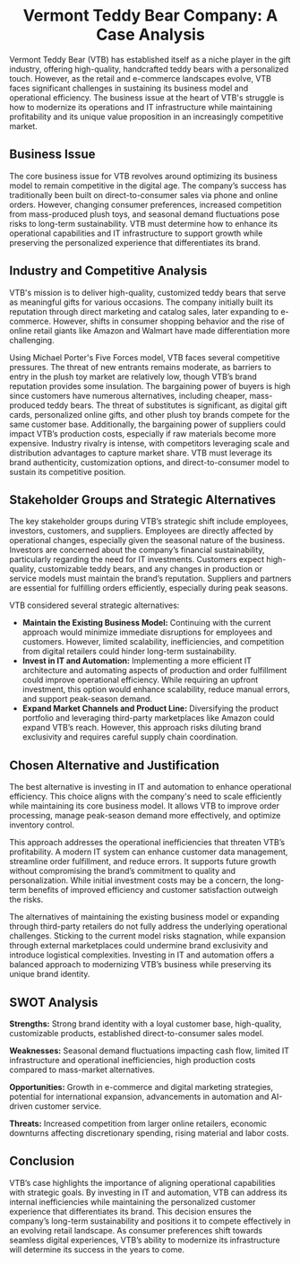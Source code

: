 <h1 align="center">Vermont Teddy Bear Company: A Case Analysis</h1>

<p>Vermont Teddy Bear (VTB) has established itself as a niche player in the gift industry, offering high-quality, handcrafted teddy bears with a personalized touch. However, as the retail and e-commerce landscapes evolve, VTB faces significant challenges in sustaining its business model and operational efficiency. The business issue at the heart of VTB's struggle is how to modernize its operations and IT infrastructure while maintaining profitability and its unique value proposition in an increasingly competitive market.</p>

<h2>Business Issue</h2>
<p>The core business issue for VTB revolves around optimizing its business model to remain competitive in the digital age. The company’s success has traditionally been built on direct-to-consumer sales via phone and online orders. However, changing consumer preferences, increased competition from mass-produced plush toys, and seasonal demand fluctuations pose risks to long-term sustainability. VTB must determine how to enhance its operational capabilities and IT infrastructure to support growth while preserving the personalized experience that differentiates its brand.</p>

<h2>Industry and Competitive Analysis</h2>
<p>VTB's mission is to deliver high-quality, customized teddy bears that serve as meaningful gifts for various occasions. The company initially built its reputation through direct marketing and catalog sales, later expanding to e-commerce. However, shifts in consumer shopping behavior and the rise of online retail giants like Amazon and Walmart have made differentiation more challenging.</p>

<p>Using Michael Porter's Five Forces model, VTB faces several competitive pressures. The threat of new entrants remains moderate, as barriers to entry in the plush toy market are relatively low, though VTB’s brand reputation provides some insulation. The bargaining power of buyers is high since customers have numerous alternatives, including cheaper, mass-produced teddy bears. The threat of substitutes is significant, as digital gift cards, personalized online gifts, and other plush toy brands compete for the same customer base. Additionally, the bargaining power of suppliers could impact VTB’s production costs, especially if raw materials become more expensive. Industry rivalry is intense, with competitors leveraging scale and distribution advantages to capture market share. VTB must leverage its brand authenticity, customization options, and direct-to-consumer model to sustain its competitive position.</p>

<h2>Stakeholder Groups and Strategic Alternatives</h2>
<p>The key stakeholder groups during VTB’s strategic shift include employees, investors, customers, and suppliers. Employees are directly affected by operational changes, especially given the seasonal nature of the business. Investors are concerned about the company’s financial sustainability, particularly regarding the need for IT investments. Customers expect high-quality, customizable teddy bears, and any changes in production or service models must maintain the brand’s reputation. Suppliers and partners are essential for fulfilling orders efficiently, especially during peak seasons.</p>

<p>VTB considered several strategic alternatives:</p>
<ul>
    <li><strong>Maintain the Existing Business Model:</strong> Continuing with the current approach would minimize immediate disruptions for employees and customers. However, limited scalability, inefficiencies, and competition from digital retailers could hinder long-term sustainability.</li>
    <li><strong>Invest in IT and Automation:</strong> Implementing a more efficient IT architecture and automating aspects of production and order fulfillment could improve operational efficiency. While requiring an upfront investment, this option would enhance scalability, reduce manual errors, and support peak-season demand.</li>
    <li><strong>Expand Market Channels and Product Line:</strong> Diversifying the product portfolio and leveraging third-party marketplaces like Amazon could expand VTB’s reach. However, this approach risks diluting brand exclusivity and requires careful supply chain coordination.</li>
</ul>

<h2>Chosen Alternative and Justification</h2>
<p>The best alternative is investing in IT and automation to enhance operational efficiency. This choice aligns with the company's need to scale efficiently while maintaining its core business model. It allows VTB to improve order processing, manage peak-season demand more effectively, and optimize inventory control.</p>

<p>This approach addresses the operational inefficiencies that threaten VTB’s profitability. A modern IT system can enhance customer data management, streamline order fulfillment, and reduce errors. It supports future growth without compromising the brand’s commitment to quality and personalization. While initial investment costs may be a concern, the long-term benefits of improved efficiency and customer satisfaction outweigh the risks.</p>

<p>The alternatives of maintaining the existing business model or expanding through third-party retailers do not fully address the underlying operational challenges. Sticking to the current model risks stagnation, while expansion through external marketplaces could undermine brand exclusivity and introduce logistical complexities. Investing in IT and automation offers a balanced approach to modernizing VTB’s business while preserving its unique brand identity.</p>

<h2>SWOT Analysis</h2>
<p><strong>Strengths:</strong> Strong brand identity with a loyal customer base, high-quality, customizable products, established direct-to-consumer sales model.</p>
<p><strong>Weaknesses:</strong> Seasonal demand fluctuations impacting cash flow, limited IT infrastructure and operational inefficiencies, high production costs compared to mass-market alternatives.</p>
<p><strong>Opportunities:</strong> Growth in e-commerce and digital marketing strategies, potential for international expansion, advancements in automation and AI-driven customer service.</p>
<p><strong>Threats:</strong> Increased competition from larger online retailers, economic downturns affecting discretionary spending, rising material and labor costs.</p>

<h2>Conclusion</h2>
<p>VTB’s case highlights the importance of aligning operational capabilities with strategic goals. By investing in IT and automation, VTB can address its internal inefficiencies while maintaining the personalized customer experience that differentiates its brand. This decision ensures the company’s long-term sustainability and positions it to compete effectively in an evolving retail landscape. As consumer preferences shift towards seamless digital experiences, VTB’s ability to modernize its infrastructure will determine its success in the years to come.</p>
